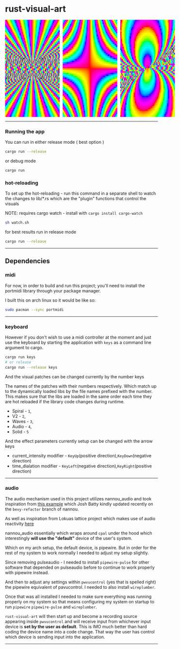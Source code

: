 # rust-visual-art

<div style="display: flex; flex-direction: row"> 
	<img style="margin-right: 10px" height="320" width="180" src="./readme-examples/2025-03-31_15-59.png"/>
	<img style="margin-right: 10px" height="320" width="180" src="./readme-examples/2025-03-31_15-58.png"/>
	<img style="margin-right: 10px" height="320" width="180" src="./readme-examples/2025-03-31_15-58_1.png"/>
</div>

---

### Running the app
You can run in either release mode ( best option ) 
```sh
cargo run --release
```
or debug mode
```sh
cargo run
```

### hot-reloading
To set up the hot-reloading - run this command in a separate shell
to watch the changes to lib/*.rs which are the "plugin" functions 
that control the visuals

NOTE: requires cargo watch - install with `cargo install cargo-watch`

```sh
sh watch.sh
```

for best results run in release mode
```sh
cargo run --release
```

---
## Dependencies
### midi

For now, in order to build and run this project; 
you'll need to install the portmidi library through your package manager.

I built this on arch linux so it would be like so:

```sh
sudo pacman --sync portmidi
```

---
### keyboard
However if you don't wish to use a midi controller at the moment 
and just use the keyboard by starting the application with `keys` as a command line argument
to cargo.

```sh
cargo run keys
# or release
cargo run --release keys
```

And the visual patches can be changed currently by the number keys

The names of the patches with their numbers respectively. Which match up to the dynamically loaded libs
by the file names prefixed with the number. This makes sure that the libs are loaded in the same order
each time they are hot reloaded if the library code changes during runtime.


* Spiral - `1`,
* V2     - `2`,
* Waves  - `3`,
* Audio  - `4`,
* Solid  - `5`

And the effect parameters currently setup can be changed with the arrow keys

* current_intensity modifier - `KeyUp`(positive direction),`KeyDown`(negative direction)
* time_dialation modifier    - `KeyLeft`(negative direction),`KeyRight`(positive direction)

---
### audio

The audio mechanism used in this project utilizes nannou_audio and took inspiration from [this example](https://github.com/nannou-org/nannou/blob/bevy-refactor/examples/audio/feedback.rs) 
which Josh Batty kindly updated recently on the `bevy-refactor` branch of nannou.

As well as inspiration from Lokuas lattice project which makes use of audio reactivity [here](https://github.com/Lokua/lattice/blob/main/src/framework/audio.rs)

nannou_audio essentially which wraps around `cpal` under the hood
which interestingly **will use the "default"** device of the user's system.

Which on my arch setup, the default device, is pipewire. But in order for the rest of my system to work normally I needed to adjust
my setup slightly. 

Since removing pulseaudio - I needed to install `pipewire-pulse` for other software that
depended on pulseaudio before to continue to work properly with pipewire instead.

And then to adjust any settings within `pwvucontrol` (yes that is spelled right) the pipewire equivalent of pavucontrol.
I needed to also install `wireplumber`.

Once that was all installed I needed to make sure everything was running properly on my system so that means
configuring my system on startup to run `pipewire` `pipewire-pulse` and `wireplumber`.

`rust-visual-art` will then start up and become a recording source appearing inside `pwvucontrol` and will receive input
from whichever input device is **set by the user as default**. This is IMO much better than hard coding the device name into a code change.
That way the user has control which device is sending input into the application.

---
